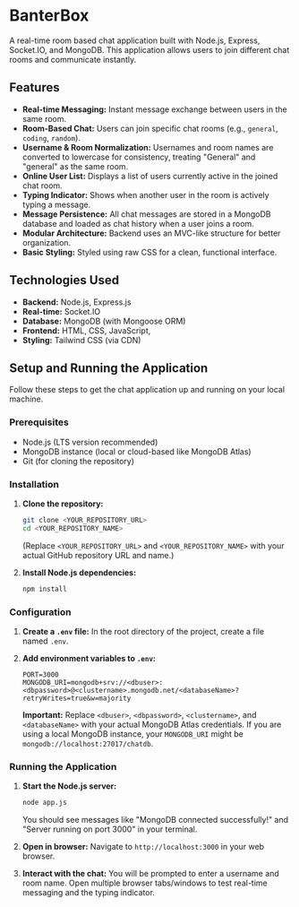 # BanterBox

A real-time room based chat application built with Node.js, Express, Socket.IO, and MongoDB. This application allows users to join different chat rooms and communicate instantly.

## Features

- **Real-time Messaging:** Instant message exchange between users in the same room.
- **Room-Based Chat:** Users can join specific chat rooms (e.g., `general`, `coding`, `random`).
- **Username & Room Normalization:** Usernames and room names are converted to lowercase for consistency, treating "General" and "general" as the same room.
- **Online User List:** Displays a list of users currently active in the joined chat room.
- **Typing Indicator:** Shows when another user in the room is actively typing a message.
- **Message Persistence:** All chat messages are stored in a MongoDB database and loaded as chat history when a user joins a room.
- **Modular Architecture:** Backend uses an MVC-like structure for better organization.
- **Basic Styling:** Styled using raw CSS for a clean, functional interface.

## Technologies Used

- **Backend:** Node.js, Express.js
- **Real-time:** Socket.IO
- **Database:** MongoDB (with Mongoose ORM)
- **Frontend:** HTML, CSS, JavaScript,
- **Styling:** Tailwind CSS (via CDN)

## Setup and Running the Application

Follow these steps to get the chat application up and running on your local machine.

### Prerequisites

- Node.js (LTS version recommended)
- MongoDB instance (local or cloud-based like MongoDB Atlas)
- Git (for cloning the repository)

### Installation

1.  **Clone the repository:**

    ```bash
    git clone <YOUR_REPOSITORY_URL>
    cd <YOUR_REPOSITORY_NAME>
    ```

    (Replace `<YOUR_REPOSITORY_URL>` and `<YOUR_REPOSITORY_NAME>` with your actual GitHub repository URL and name.)

2.  **Install Node.js dependencies:**
    ```bash
    npm install
    ```

### Configuration

1.  **Create a `.env` file:**
    In the root directory of the project, create a file named `.env`.

2.  **Add environment variables to `.env`:**
    ```
    PORT=3000
    MONGODB_URI=mongodb+srv://<dbuser>:<dbpassword>@<clustername>.mongodb.net/<databaseName>?retryWrites=true&w=majority
    ```
    **Important:** Replace `<dbuser>`, `<dbpassword>`, `<clustername>`, and `<databaseName>` with your actual MongoDB Atlas credentials. If you are using a local MongoDB instance, your `MONGODB_URI` might be `mongodb://localhost:27017/chatdb`.

### Running the Application

1.  **Start the Node.js server:**

    ```bash
    node app.js
    ```

    You should see messages like "MongoDB connected successfully!" and "Server running on port 3000" in your terminal.

2.  **Open in browser:**
    Navigate to `http://localhost:3000` in your web browser.

3.  **Interact with the chat:**
    You will be prompted to enter a username and room name. Open multiple browser tabs/windows to test real-time messaging and the typing indicator.
